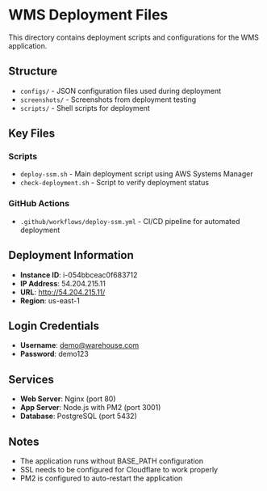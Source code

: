 # WMS Deployment Files

This directory contains deployment scripts and configurations for the WMS application.

## Structure

- `configs/` - JSON configuration files used during deployment
- `screenshots/` - Screenshots from deployment testing
- `scripts/` - Shell scripts for deployment

## Key Files

### Scripts
- `deploy-ssm.sh` - Main deployment script using AWS Systems Manager
- `check-deployment.sh` - Script to verify deployment status

### GitHub Actions
- `.github/workflows/deploy-ssm.yml` - CI/CD pipeline for automated deployment

## Deployment Information

- **Instance ID**: i-054bbceac0f683712
- **IP Address**: 54.204.215.11
- **URL**: http://54.204.215.11/
- **Region**: us-east-1

## Login Credentials

- **Username**: demo@warehouse.com
- **Password**: demo123

## Services

- **Web Server**: Nginx (port 80)
- **App Server**: Node.js with PM2 (port 3001)
- **Database**: PostgreSQL (port 5432)

## Notes

- The application runs without BASE_PATH configuration
- SSL needs to be configured for Cloudflare to work properly
- PM2 is configured to auto-restart the application